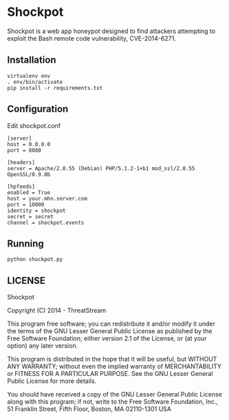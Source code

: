 # Shockpot

Shockpot is a web app honeypot designed to find attackers attempting to exploit the
Bash remote code vulnerability, CVE-2014-6271.

## Installation

```
virtualenv env
. env/bin/activate
pip install -r requirements.txt 
```

## Configuration

Edit shockpot.conf

```
[server]
host = 0.0.0.0
port = 8080

[headers]
server = Apache/2.0.55 (Debian) PHP/5.1.2-1+b1 mod_ssl/2.0.55 OpenSSL/0.9.8b

[hpfeeds]
enabled = True
host = your.mhn.server.com
port = 10000
identity = shockpot
secret = secret
channel = shockpot.events
```

## Running

```
python shockpot.py
```

## LICENSE

Shockpot

Copyright (C) 2014 - ThreatStream

This program free software; you can redistribute it and/or modify it under the terms of the GNU Lesser General Public License as published by the Free Software Foundation; either version 2.1 of the License, or (at your option) any later version.

This program is distributed in the hope that it will be useful, but WITHOUT ANY WARRANTY; without even the implied warranty of MERCHANTABILITY or FITNESS FOR A PARTICULAR PURPOSE. See the GNU Lesser General Public License for more details.

You should have received a copy of the GNU Lesser General Public License along with this program; if not, write to the Free Software Foundation, Inc., 51 Franklin Street, Fifth Floor, Boston, MA 02110-1301 USA
